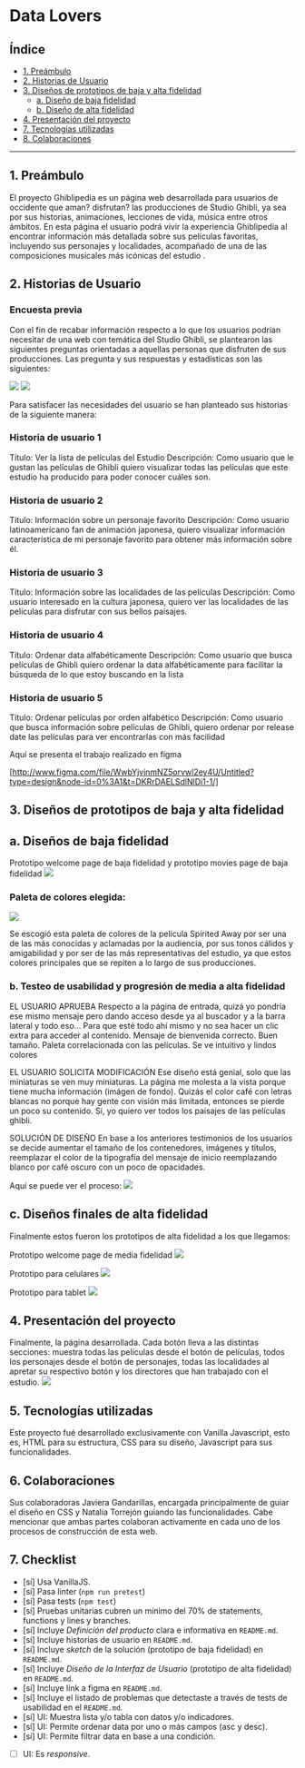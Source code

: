 # Data Lovers

## Índice

* [1. Preámbulo](#1-preámbulo)
* [2. Historias de Usuario](#2-Historias-de-Usuario)
* [3. Diseños de prototipos de baja y alta fidelidad](#3-diseños-de-protoptipos-de-alta-fidelidad)
  * [a. Diseño de baja fidelidad](#4-diseño-debaja-fidelidad)
  * [b. Diseño de alta fidelidad](#5-diseño-de-alta-fidelidad)
* [4. Presentación del proyecto](#6-presentación-del-proyecto)
* [7. Tecnologías utilizadas](#7-tecnologías-utilizadas)
* [8. Colaboraciones](#8-colaboraciones)

***

## 1. Preámbulo

El proyecto Ghiblipedia es un página web desarrollada para usuarios de occidente que aman? disfrutan? las producciones de Studio Ghibli, ya sea por sus historias, animaciones, lecciones de vida, música entre otros ámbitos. En esta página el usuario podrá vivir la experiencia Ghiblipedia al encontrar información más detallada sobre sus películas favoritas, incluyendo sus personajes y localidades, acompañado de una de las composiciones musicales más icónicas del estudio .

## 2. Historias de Usuario
### Encuesta previa
Con el fin de recabar información respecto a lo que los usuarios podrían necesitar de una web con temática del Studio Ghibli, se plantearon las siguientes preguntas orientadas a aquellas personas que disfruten de sus producciones. Las pregunta y sus respuestas y estadísticas son las siguientes:

![](./src/img/GHIBLIPEDIA-encuesta.png)
![](./src/img/GHIBLIPEDIA-encuesta2.png)

Para satisfacer las necesidades del usuario se han planteado sus historias de la siguiente manera:

### Historia de usuario 1
Título:
Ver la lista de películas del Estudio
Descripción:
Como usuario que le gustan las películas de Ghibli quiero visualizar todas las películas que este estudio ha producido para poder conocer cuáles son.

### Historia de usuario 2
Título:
Información sobre un personaje favorito
Descripción:
Como usuario latinoamericano fan de animación japonesa, quiero visualizar información característica de mi personaje favorito para obtener más información sobre él.

### Historia de usuario 3
Título:
Información sobre las localidades de las películas
Descripción:
Como usuario interesado en la cultura japonesa, quiero ver las localidades de las películas para disfrutar con sus bellos paisajes.

### Historia de usuario 4
Título:
Ordenar data alfabéticamente
Descripción:
Como usuario que busca películas de Ghibli quiero ordenar la data alfabéticamente para facilitar la búsqueda de lo que estoy buscando en la lista

### Historia de usuario 5
Título:
Ordenar películas por orden alfabético
Descripción:
Como usuario que busca información sobre películas de Ghibli, quiero ordenar por release date las películas para ver encontrarlas con más facilidad

Aquí se presenta el trabajo realizado en figma

[http://www.figma.com/file/WwbYjvjnmNZ5orvwl2ey4U/Untitled?type=design&node-id=0%3A1&t=DKRrDAELSdlNlDi1-1/]

## 3. Diseños de prototipos de baja y alta fidelidad

  ## a. Diseños de baja fidelidad
Prototipo welcome page de baja fidelidad y prototipo movies page de baja fidelidad
![](./src/img/GHIBLIPEDIA-low.png)

### Paleta de colores elegida:

![](./src/img/ghiblipedia-color-palette.png)

Se escogió esta paleta de colores de la película Spirited Away por ser una de las más conocidas y aclamadas por la audiencia, por sus tonos cálidos y amigabilidad y por ser de las más representativas del estudio, ya que estos colores principales que se repiten a lo largo de sus producciones.

  ### b. Testeo de usabilidad y progresión de media a alta fidelidad

  EL USUARIO APRUEBA
Respecto a la página de entrada, quizá yo pondría ese mismo mensaje pero dando acceso desde ya al buscador y a la barra lateral y todo eso... Para que esté todo ahí mismo y no sea hacer un clic extra para acceder al contenido. Mensaje de bienvenida correcto. Buen tamaño. Paleta correlacionada con las películas. Se ve intuitivo y lindos colores

  EL USUARIO SOLICITA MODIFICACIÓN
Ese diseño está genial, solo que las miniaturas se ven muy miniaturas.
La página me molesta a la vista porque tiene mucha información (imágen de fondo). Quizás el color café con letras blancas no porque hay gente con visión más limitada, entonces  se pierde un poco su contenido.
Sí,  yo quiero ver todos los paisajes de las películas ghibli.

  SOLUCIÓN DE DISEÑO
En base a los anteriores testimonios de los usuarios se decide aumentar el tamaño de los contenedores, imágenes y títulos, reemplazar el color de la tipografía del mensaje de inicio reemplazando blanco por café oscuro con un poco de opacidades. 

Aquí se puede ver el proceso:
![](./src/img/GHIBLIPEDIA-medium.png)

  ## c. Diseños finales de alta fidelidad
 Finalmente estos fueron los prototipos de alta fidelidad a los que llegamos:
 
 Prototipo welcome page de media fidelidad
![](./src/img/imagen-pagina-web.png)

Prototipo para celulares
![](./src/img/GHIBLIPEDIA-MOBILE-VIEW.png)

Prototipo para tablet
![](./src/img/GHIBLIPEDIA-TABLET-VIEW.png)

## 4. Presentación del proyecto

Finalmente, la página desarrollada. 
Cada botón lleva a las distintas secciones: muestra todas las películas desde el botón de películas, todos los personajes desde el botón de personajes, todas las localidades al apretar su respectivo botón y los directores que han trabajado con el estudio.
![](./src/img/imagen-pagina-web.png)

## 5. Tecnologías utilizadas

Este proyecto fué desarrollado exclusivamente con Vanilla Javascript, esto es, HTML para su estructura, CSS para su diseño, Javascript para sus funcionalidades. 

## 6. Colaboraciones

Sus colaboradoras Javiera Gandarillas, encargada principalmente de guiar el diseño en CSS y Natalia Torrejón guiando las funcionalidades. Cabe mencionar que ambas partes colaboran activamente en cada uno de los procesos de construcción de esta web.

## 7. Checklist

* [sí] Usa VanillaJS.
* [sí] Pasa linter (`npm run pretest`)
* [sí] Pasa tests (`npm test`)
* [sí] Pruebas unitarias cubren un mínimo del 70% de statements, functions y
  lines y branches.
* [sí] Incluye _Definición del producto_ clara e informativa en `README.md`.
* [sí] Incluye historias de usuario en `README.md`.
* [sí] Incluye _sketch_ de la solución (prototipo de baja fidelidad) en
  `README.md`.
* [sí] Incluye _Diseño de la Interfaz de Usuario_ (prototipo de alta fidelidad)
  en `README.md`.
* [sí] Incluye link a figma en `README.md`.
* [sí] Incluye el listado de problemas que detectaste a través de tests de
  usabilidad en el `README.md`.
* [sí] UI: Muestra lista y/o tabla con datos y/o indicadores.
* [sí] UI: Permite ordenar data por uno o más campos (asc y desc).
* [sí] UI: Permite filtrar data en base a una condición.
* [ ] UI: Es _responsive_.
